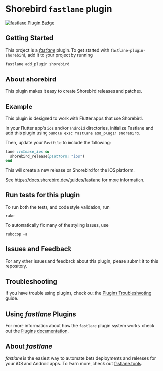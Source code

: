 # Shorebird `fastlane` plugin

[![fastlane Plugin Badge](https://rawcdn.githack.com/fastlane/fastlane/master/fastlane/assets/plugin-badge.svg)](https://rubygems.org/gems/fastlane-plugin-shorebird)

## Getting Started

This project is a [_fastlane_](https://github.com/fastlane/fastlane) plugin. To get started with `fastlane-plugin-shorebird`, add it to your project by running:

```bash
fastlane add_plugin shorebird
```

## About shorebird

This plugin makes it easy to create Shorebird releases and patches.

## Example

This plugin is designed to work with Flutter apps that use Shorebird. 

In your Flutter app's `ios` and/or `android` directories, initialize Fastlane
and add this plugin using `bundle exec fastlane add_plugin shorebird`.

Then, update your `Fastfile` to include the following:

```ruby
lane :release_ios do
  shorebird_release(platform: "ios")
end
```

This will create a new release on Shorebird for the iOS platform.

See https://docs.shorebird.dev/guides/fastlane for more information.

## Run tests for this plugin

To run both the tests, and code style validation, run

```
rake
```

To automatically fix many of the styling issues, use
```
rubocop -a
```

## Issues and Feedback

For any other issues and feedback about this plugin, please submit it to this repository.

## Troubleshooting

If you have trouble using plugins, check out the [Plugins Troubleshooting](https://docs.fastlane.tools/plugins/plugins-troubleshooting/) guide.

## Using _fastlane_ Plugins

For more information about how the `fastlane` plugin system works, check out the [Plugins documentation](https://docs.fastlane.tools/plugins/create-plugin/).

## About _fastlane_

_fastlane_ is the easiest way to automate beta deployments and releases for your iOS and Android apps. To learn more, check out [fastlane.tools](https://fastlane.tools).
